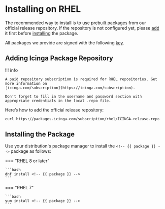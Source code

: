 # Installing <!-- {{ product }} --> on RHEL

The recommended way to install <!-- {{ product }} --> is to use prebuilt packages from our official release repository.
If the repository is not configured yet,
please [add](#adding-icinga-package-repository) it first
before [installing](#installing-the-package) the package.

All packages we provide are signed with the following [key](https://packages.icinga.com/icinga.key).

## Adding Icinga Package Repository

!!! info

    A paid repository subscription is required for RHEL repositories. Get more information on
    [icinga.com/subscription](https://icinga.com/subscription).

    Don't forget to fill in the username and password section with appropriate credentials in the local .repo file.

Here’s how to add the official release repository:

```bash
curl https://packages.icinga.com/subscription/rhel/ICINGA-release.repo -o /etc/yum.repos.d/ICINGA-release.repo
```

## Installing the Package

Use your distribution's package manager to install the `<!-- {{ package }} -->` package as follows:

=== "RHEL 8 or later"

    ```bash
    dnf install <!-- {{ package }} -->
    ```

=== "RHEL 7"

    ```bash
    yum install <!-- {{ package }} -->
    ```
<!-- {% include "02-Installation.md" %} -->
